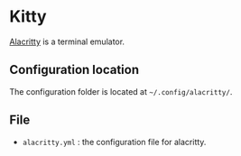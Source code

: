 # Kitty
[Alacritty](https://github.com/alacritty/alacritty) is a terminal emulator.

## Configuration location
The configuration folder is located at `~/.config/alacritty/`.

## File
- `alacritty.yml` : the configuration file for alacritty.

